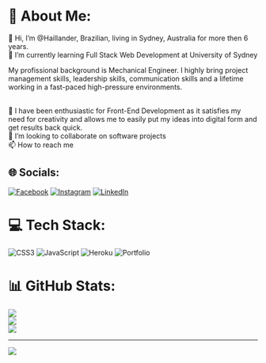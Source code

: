 # 💫 About Me:
👋 Hi, I’m @Haillander, Brazilian, living in Sydney, Australia for more then 6 years.<br>
🌱 I’m currently learning Full Stack Web Development at University of Sydney<br>

My profissional background is Mechanical Engineer. I highly bring project management skills, leadership skills, communication skills and a lifetime working in a fast-paced high-pressure environments.

<br>👀 I have been enthusiastic for Front-End Development as it satisfies my need for creativity and allows
me to easily put my ideas into digital form and get results back quick.<br>💞️ I’m looking to collaborate on software projects<br>📫 How to reach me<br>


## 🌐 Socials:
[![Facebook](https://img.shields.io/badge/Facebook-%231877F2.svg?logo=Facebook&logoColor=white)](https://facebook.com/https://www.facebook.com/haillandervianna) [![Instagram](https://img.shields.io/badge/Instagram-%23E4405F.svg?logo=Instagram&logoColor=white)](https://instagram.com/https://www.instagram.com/stories/haillanderviana/2980321276277533262/) [![LinkedIn](https://img.shields.io/badge/LinkedIn-%230077B5.svg?logo=linkedin&logoColor=white)](https://linkedin.com/in/https://www.linkedin.com/in/haillander-lopes-viana-568a8b63/) 

# 💻 Tech Stack:
![CSS3](https://img.shields.io/badge/css3-%231572B6.svg?style=for-the-badge&logo=css3&logoColor=white) ![JavaScript](https://img.shields.io/badge/javascript-%23323330.svg?style=for-the-badge&logo=javascript&logoColor=%23F7DF1E) ![Heroku](https://img.shields.io/badge/heroku-%23430098.svg?style=for-the-badge&logo=heroku&logoColor=white) ![Portfolio](https://img.shields.io/badge/Portfolio-%23000000.svg?style=for-the-badge&logo=firefox&logoColor=#FF7139)
# 📊 GitHub Stats:
![](https://github-readme-stats.vercel.app/api?username=Haillander&theme=radical&hide_border=false&include_all_commits=false&count_private=false)<br/>
![](https://github-readme-streak-stats.herokuapp.com/?user=Haillander&theme=radical&hide_border=false)<br/>
![](https://github-readme-stats.vercel.app/api/top-langs/?username=Haillander&theme=radical&hide_border=false&include_all_commits=false&count_private=false&layout=compact)

---
[![](https://visitcount.itsvg.in/api?id=Haillander&icon=0&color=0)](https://visitcount.itsvg.in)

<!-- Proudly created with GPRM ( https://gprm.itsvg.in ) -->
